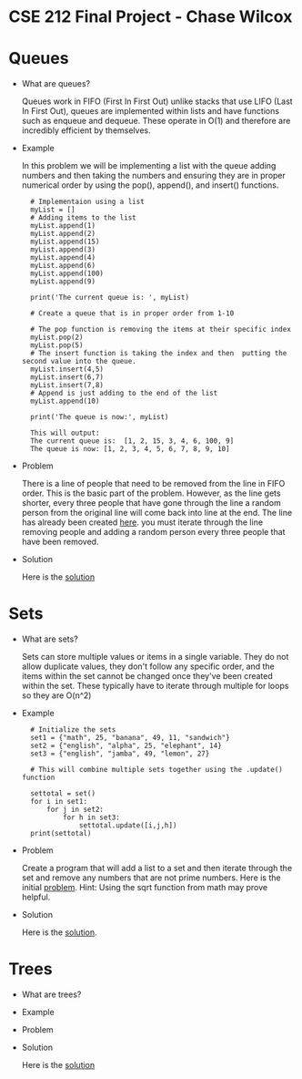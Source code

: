 # CSE 212 Final Project - Chase Wilcox

# Queues
* What are queues?

    Queues work in FIFO (First In First Out) unlike stacks that use LIFO (Last In First Out), queues are implemented within lists and have functions such as enqueue and dequeue. These operate in O(1) and therefore are incredibly efficient by themselves. 

* Example
    
    In this problem we will be implementing a list with the queue adding numbers and then taking the numbers and ensuring they are in proper numerical order by using the pop(), append(), and insert() functions.

        
        # Implementaion using a list
        myList = []
        # Adding items to the list
        myList.append(1)
        myList.append(2)
        myList.append(15)
        myList.append(3)
        myList.append(4)
        myList.append(6)
        myList.append(100)
        myList.append(9)

        print('The current queue is: ', myList)

        # Create a queue that is in proper order from 1-10

        # The pop function is removing the items at their specific index
        myList.pop(2)
        myList.pop(5)
        # The insert function is taking the index and then  putting the second value into the queue.
        myList.insert(4,5)
        myList.insert(6,7)
        myList.insert(7,8)
        # Append is just adding to the end of the list
        myList.append(10)

        print('The queue is now:', myList)

        This will output:
        The current queue is:  [1, 2, 15, 3, 4, 6, 100, 9]
        The queue is now: [1, 2, 3, 4, 5, 6, 7, 8, 9, 10]


* Problem

    There is a line of people that need to be removed from the line in FIFO order. This is the basic part of the problem. However, as the line gets shorter, every three people that have gone through the line a random person from the original line will come back into line at the end. The line has already been created [here](https://github.com/SpaceDadNewman/CSE212-FinalProj/blob/main/queue_problem.py). you must iterate through the line removing people and adding a random person every three people that have been removed.

* Solution

    Here is the [solution](https://github.com/SpaceDadNewman/CSE212-FinalProj/blob/main/queue_solution.py)

# Sets
* What are sets?
    
    Sets can store multiple values or items in a single variable. They do not allow duplicate values, they don't follow any specific order, and the items within the set cannot be changed once they've been created within the set. These typically have to iterate through multiple for loops so they are O(n^2)

* Example

        # Initialize the sets
        set1 = {"math", 25, "banana", 49, 11, "sandwich"}
        set2 = {"english", "alpha", 25, "elephant", 14}
        set3 = {"english", "jamba", 49, "lemon", 27}

        # This will combine multiple sets together using the .update() function

        settotal = set()
        for i in set1:
            for j in set2:
                for h in set3:
                    settotal.update([i,j,h])
        print(settotal)


* Problem

    Create a program that will add a list to a set and then iterate through the set and remove any numbers that are not prime numbers. Here is the initial [problem](https://github.com/SpaceDadNewman/CSE212-FinalProj/blob/main/set_problem.py).
    Hint: Using the sqrt function from math may prove helpful.

* Solution

    Here is the [solution](https://github.com/SpaceDadNewman/CSE212-FinalProj/blob/main/set_solution.py).

# Trees
* What are trees?

* Example

* Problem

* Solution

    Here is the [solution](https://github.com/SpaceDadNewman/CSE212-FinalProj/blob/main/tree_solution.py)
